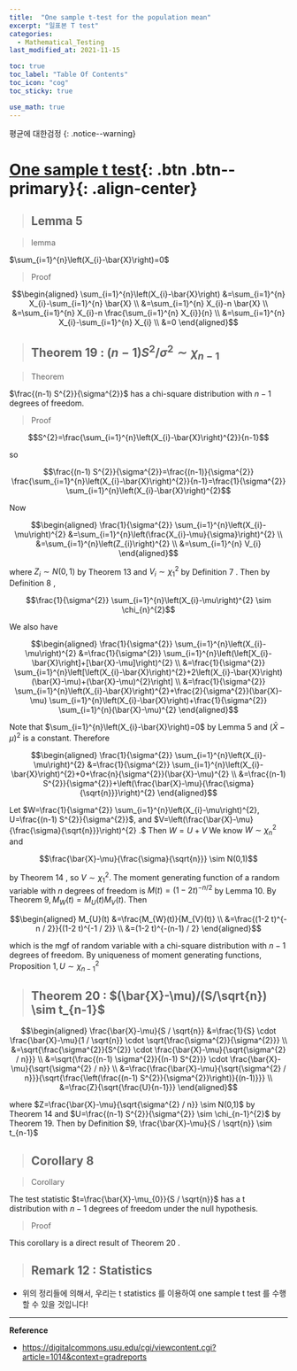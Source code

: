 ```yaml
---
title:  "One sample t-test for the population mean"
excerpt: "일표본 T test"
categories:
  - Mathematical_Testing
last_modified_at: 2021-11-15

toc: true
toc_label: "Table Of Contents"
toc_icon: "cog"
toc_sticky: true

use_math: true
---
```


 평균에 대한검정
{: .notice--warning}

# [One sample t test](#link){: .btn .btn--primary}{: .align-center}

> ## Lemma 5 

> lemma

$\sum_{i=1}^{n}\left(X_{i}-\bar{X}\right)=0$

> Proof

$$\begin{aligned}
\sum_{i=1}^{n}\left(X_{i}-\bar{X}\right) &=\sum_{i=1}^{n} X_{i}-\sum_{i=1}^{n} \bar{X} \\
&=\sum_{i=1}^{n} X_{i}-n \bar{X} \\
&=\sum_{i=1}^{n} X_{i}-n \frac{\sum_{i=1}^{n} X_{i}}{n} \\
&=\sum_{i=1}^{n} X_{i}-\sum_{i=1}^{n} X_{i} \\
&=0
\end{aligned}$$

> ## Theorem 19 : $(n-1) S^{2}/{\sigma^{2}} \sim \chi_{n-1}$ 

> Theorem

$\frac{(n-1) S^{2}}{\sigma^{2}}$ has a chi-square distribution with $n-1$ degrees of freedom.

> Proof

$$S^{2}=\frac{\sum_{i=1}^{n}\left(X_{i}-\bar{X}\right)^{2}}{n-1}$$

so

$$\frac{(n-1) S^{2}}{\sigma^{2}}=\frac{(n-1)}{\sigma^{2}} \frac{\sum_{i=1}^{n}\left(X_{i}-\bar{X}\right)^{2}}{n-1}=\frac{1}{\sigma^{2}} \sum_{i=1}^{n}\left(X_{i}-\bar{X}\right)^{2}$$

Now

$$\begin{aligned}
\frac{1}{\sigma^{2}} \sum_{i=1}^{n}\left(X_{i}-\mu\right)^{2} &=\sum_{i=1}^{n}\left(\frac{X_{i}-\mu}{\sigma}\right)^{2} \\
&=\sum_{i=1}^{n}\left(Z_{i}\right)^{2} \\
&=\sum_{i=1}^{n} V_{i}
\end{aligned}$$

where $Z_{i} \sim N(0,1)$ by Theorem 13 and $V_{i} \sim \chi_{1}^{2}$ by Definition 7 . Then by Definition 8 ,

$$\frac{1}{\sigma^{2}} \sum_{i=1}^{n}\left(X_{i}-\mu\right)^{2} \sim \chi_{n}^{2}$$

We also have

$$\begin{aligned}
\frac{1}{\sigma^{2}} \sum_{i=1}^{n}\left(X_{i}-\mu\right)^{2} &=\frac{1}{\sigma^{2}} \sum_{i=1}^{n}\left(\left[X_{i}-\bar{X}\right]+[\bar{X}-\mu]\right)^{2} \\
&=\frac{1}{\sigma^{2}} \sum_{i=1}^{n}\left[\left(X_{i}-\bar{X}\right)^{2}+2\left(X_{i}-\bar{X}\right)(\bar{X}-\mu)+(\bar{X}-\mu)^{2}\right] \\
&=\frac{1}{\sigma^{2}} \sum_{i=1}^{n}\left(X_{i}-\bar{X}\right)^{2}+\frac{2}{\sigma^{2}}(\bar{X}-\mu) \sum_{i=1}^{n}\left(X_{i}-\bar{X}\right)+\frac{1}{\sigma^{2}} \sum_{i=1}^{n}(\bar{X}-\mu)^{2}
\end{aligned}$$

Note that $\sum_{i=1}^{n}\left(X_{i}-\bar{X}\right)=0$ by Lemma 5 and $(\bar{X}-\mu)^{2}$ is a constant. Therefore

$$\begin{aligned}
\frac{1}{\sigma^{2}} \sum_{i=1}^{n}\left(X_{i}-\mu\right)^{2} &=\frac{1}{\sigma^{2}} \sum_{i=1}^{n}\left(X_{i}-\bar{X}\right)^{2}+0+\frac{n}{\sigma^{2}}(\bar{X}-\mu)^{2} \\
&=\frac{(n-1) S^{2}}{\sigma^{2}}+\left(\frac{\bar{X}-\mu}{\frac{\sigma}{\sqrt{n}}}\right)^{2}
\end{aligned}$$

Let $W=\frac{1}{\sigma^{2}} \sum_{i=1}^{n}\left(X_{i}-\mu\right)^{2}, U=\frac{(n-1) S^{2}}{\sigma^{2}}$, and $V=\left(\frac{\bar{X}-\mu}{\frac{\sigma}{\sqrt{n}}}\right)^{2} .$ Then $W=U+V$
We know $W \sim \chi_{n}^{2}$ and

$$\frac{\bar{X}-\mu}{\frac{\sigma}{\sqrt{n}}} \sim N(0,1)$$

by Theorem 14 , so $V \sim \chi_{1}^{2}$. The moment generating function of a random variable with $n$ degrees of freedom is $M(t)=(1-2 t)^{-n / 2}$ by Lemma 10. By Theorem $9, M_{W}(t)=M_{U}(t) M_{V}(t)$. Then

$$\begin{aligned}
M_{U}(t) &=\frac{M_{W}(t)}{M_{V}(t)} \\
&=\frac{(1-2 t)^{-n / 2}}{(1-2 t)^{-1 / 2}} \\
&=(1-2 t)^{-(n-1) / 2}
\end{aligned}$$

which is the mgf of random variable with a chi-square distribution with $n-1$ degrees of freedom. By uniqueness of moment generating functions, Proposition $1, U \sim \chi_{n-1}^{2}$

> ## Theorem 20 : $(\bar{X}-\mu)/(S/\sqrt{n}) \sim t_{n-1}$

$$\begin{aligned} \frac{\bar{X}-\mu}{S / \sqrt{n}} &=\frac{1}{S} \cdot \frac{\bar{X}-\mu}{1 / \sqrt{n}} \cdot \sqrt{\frac{\sigma^{2}}{\sigma^{2}}} \\ &=\sqrt{\frac{\sigma^{2}}{S^{2}} \cdot \frac{\bar{X}-\mu}{\sqrt{\sigma^{2} / n}}} \\ &=\sqrt{\frac{(n-1) \sigma^{2}}{(n-1) S^{2}}} \cdot \frac{\bar{X}-\mu}{\sqrt{\sigma^{2} / n}} \\ &=\frac{\frac{\bar{X}-\mu}{\sqrt{\sigma^{2} / n}}}{\sqrt{\frac{\left(\frac{(n-1) S^{2}}{\sigma^{2}}\right)}{(n-1)}}} \\ &=\frac{Z}{\sqrt{\frac{U}{n-1}}} \end{aligned}$$

where $Z=\frac{\bar{X}-\mu}{\sqrt{\sigma^{2} / n}} \sim N(0,1)$ by Theorem 14 and $U=\frac{(n-1) S^{2}}{\sigma^{2}} \sim \chi_{n-1}^{2}$ by Theorem 19. Then by Definition $9, \frac{\bar{X}-\mu}{S / \sqrt{n}} \sim t_{n-1}$

> ## Corollary 8

> Corollary

The test statistic $t=\frac{\bar{X}-\mu_{0}}{S / \sqrt{n}}$ has a t distribution with $n-1$ degrees of freedom under the null hypothesis.

> Proof

This corollary is a direct result of Theorem 20 .

> ## Remark 12 : Statistics 

- 위의 정리들에 의해서, 우리는 t statistics 를 이용하여 one sample t test 를 수행할 수 있을 것입니다! 



---

**Reference**

- <https://digitalcommons.usu.edu/cgi/viewcontent.cgi?article=1014&context=gradreports>

